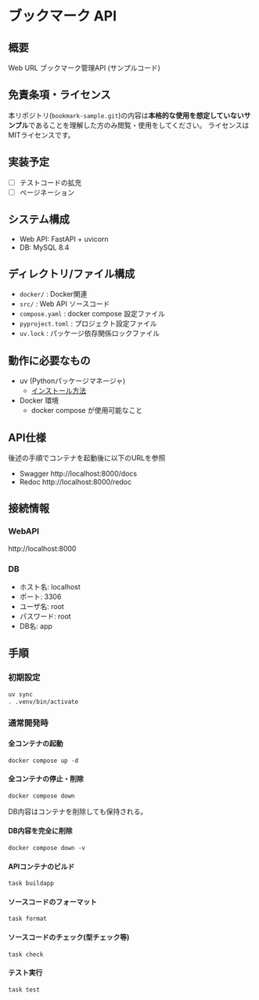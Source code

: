 # ブックマーク API

## 概要

Web URL ブックマーク管理API (サンプルコード)

## 免責条項・ライセンス

本リポジトリ(`bookmark-sample.git`)の内容は**本格的な使用を想定していないサンプル**であることを理解した方のみ閲覧・使用をしてください。
ライセンスはMITライセンスです。

## 実装予定

- [ ] テストコードの拡充
- [ ] ページネーション

## システム構成

- Web API: FastAPI + uvicorn
- DB: MySQL 8.4

## ディレクトリ/ファイル構成

- `docker/` : Docker関連
- `src/` : Web API ソースコード
- `compose.yaml` : docker compose 設定ファイル
- `pyproject.toml` : プロジェクト設定ファイル
- `uv.lock` : パッケージ依存関係ロックファイル

## 動作に必要なもの

- uv (Pythonパッケージマネージャ)
  - [インストール方法](https://github.com/astral-sh/uv/blob/main/README.md#installation)  
- Docker 環境
  - docker compose が使用可能なこと

## API仕様

後述の手順でコンテナを起動後に以下のURLを参照

- Swagger http://localhost:8000/docs
- Redoc http://localhost:8000/redoc

## 接続情報

### WebAPI

http://localhost:8000

### DB

- ホスト名: localhost
- ポート: 3306
- ユーザ名: root
- パスワード: root
- DB名: app

## 手順

### 初期設定

```bash
uv sync
. .venv/bin/activate
```

### 通常開発時

#### 全コンテナの起動

```
docker compose up -d
```

#### 全コンテナの停止・削除

```
docker compose down
```

DB内容はコンテナを削除しても保持される。


#### DB内容を完全に削除

```
docker compose down -v
```

#### APIコンテナのビルド

```
task buildapp
```

#### ソースコードのフォーマット

```
task format
```

#### ソースコードのチェック(型チェック等)

```
task check
```

#### テスト実行

```
task test
```
